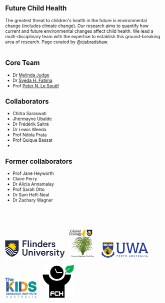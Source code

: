 ## Future Child Health
The greatest threat to children's health in the future is environmental change (includes climate change). Our research aims to quantify how current and future environmental changes affect child health. We lead a multi-disciplinary team with the expertise to establish this ground-breaking area of research. Page curated by <a href="http://github.com/cjabradshaw">@cjabradshaw</a>.
<br>
<br>
## Core Team
- Dr <a href="https://www.researchgate.net/profile/Melinda-Judge">Melinda Judge</a>
- Dr <a href="https://globalecologyflinders.com/people/#SHF">Syeda H. Fatima</a>
- Prof <a href="https://research-repository.uwa.edu.au/en/persons/peter-le-souef">Peter N. Le Souëf</a>
## Collaborators
- Chitra Saraswati
- Jhermayne Ubalde
- Dr Frédérik Saltré
- Dr Lewis Weeda
- Prof Ndola Prata
- Prof Quique Bassat
- 
## Former collaborators
- Prof Jane Heyworth
- Claire Perry
- Dr Alicia Annamalay
- Prof Sarah Otto
- Dr Sam Heft-Neal
- Dr Zachary Wagner
<br>
<br>

<p><a href="https://www.flinders.edu.au"><img align="bottom-left" src="https://github.com/FutureChildHealth/.github/blob/main/profile/Flinders_University_Logo_Horizontal_RGB_Master.png" alt="Flinders University" width="190" style="margin-top: 20px"></a> &nbsp; <a href="https://globalecologyflinders.com"><img align="bottom-left" src="https://github.com/FutureChildHealth/.github/blob/main/profile/GEL%20Logo%20Kaurna%20New%20Transp.png" alt="Global Ecology Lab" width="85" style="margin-top: 20px"></a> &nbsp; &nbsp; <a href="https://www.uwa.edu.au/"><img align="bottom-left" src="https://github.com/FutureChildHealth/.github/blob/main/profile/UWA.png" alt="UWA" width="150" style="margin-top: 20px"></a> &nbsp; &nbsp; <a href="https://www.thekids.org.au"><img align="bottom-left" src="https://github.com/FutureChildHealth/.github/blob/main/profile/TheKids-Logo.png" alt="The Kids Research Institute" width="100" style="margin-top: 20px"></a> &nbsp; &nbsp; <a href="https://www.thekids.org.au"><img align="bottom-left" src="https://github.com/FutureChildHealth/.github/blob/main/profile/FCHlogoTransp.png" alt="Future Child Health" width="100" style="margin-top: 20px"></a></p>

